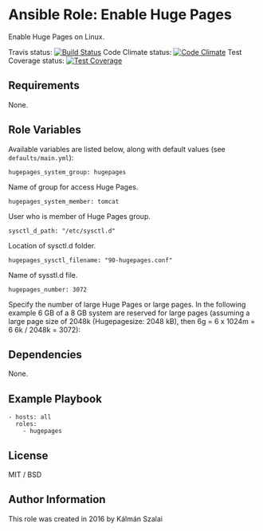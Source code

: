 # Ansible Role: Enable Huge Pages

Enable Huge Pages on Linux.

Travis status:   [![Build Status](https://travis-ci.org/KAMI911/ansible-role-hugepages.svg?branch=master)](https://travis-ci.org/KAMI911/ansible-role-hugepages)
Code Climate status: [![Code Climate](https://codeclimate.com/github/KAMI911/ansible-role-hugepages/badges/gpa.svg)](https://codeclimate.com/github/KAMI911/ansible-role-hugepages)
Test Coverage status: [![Test Coverage](https://codeclimate.com/github/KAMI911/ansible-role-hugepages/badges/coverage.svg)](https://codeclimate.com/github/KAMI911/ansible-role-hugepages/coverage)

## Requirements

None.

## Role Variables

Available variables are listed below, along with default values (see `defaults/main.yml`):

    hugepages_system_group: hugepages

Name of group for access Huge Pages.

    hugepages_system_member: tomcat

User who is member of Huge Pages group.

    sysctl_d_path: "/etc/sysctl.d"

Location of sysctl.d folder.

    hugepages_sysctl_filename: "90-hugepages.conf"

Name of sysstl.d file.

    hugepages_number: 3072

Specify the number of large Huge Pages or large pages. In the following example 6 GB of a 8 GB system are reserved for large pages (assuming a large page size of 2048k (Hugepagesize: 2048 kB), then 6g = 6 x 1024m = 6
6k / 2048k = 3072):

## Dependencies

None.

## Example Playbook

    - hosts: all
      roles:
        - hugepages

## License

MIT / BSD

## Author Information

This role was created in 2016 by Kálmán Szalai
